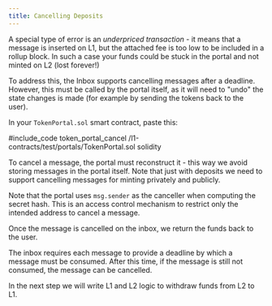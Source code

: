```yaml
---
title: Cancelling Deposits
---
```


A special type of error is an _underpriced transaction_ - it means that a message is inserted on L1, but the attached fee is too low to be included in a rollup block. In such a case your funds could be stuck in the portal and not minted on L2 (lost forever!)

To address this, the Inbox supports cancelling messages after a deadline. However, this must be called by the portal itself, as it will need to "undo" the state changes is made (for example by sending the tokens back to the user).

In your `TokenPortal.sol` smart contract, paste this:

#include_code token_portal_cancel /l1-contracts/test/portals/TokenPortal.sol solidity

To cancel a message, the portal must reconstruct it - this way we avoid storing messages in the portal itself. Note that just with deposits we need to support cancelling messages for minting privately and publicly.

Note that the portal uses `msg.sender` as the canceller when computing the secret hash. This is an access control mechanism to restrict only the intended address to cancel a message.

Once the message is cancelled on the inbox, we return the funds back to the user.

The inbox requires each message to provide a deadline by which a message must be consumed. After this time, if the message is still not consumed, the message can be cancelled.

In the next step we will write L1 and L2 logic to withdraw funds from L2 to L1.
